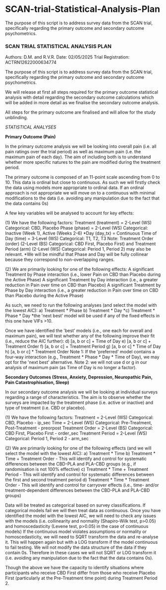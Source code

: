 # SCAN-trial-Statistical-Analysis-Plan
The purpose of this script is to address survey data from the SCAN trial, specifically regarding the primary outcome and secondary outcome psychometrics.

### **SCAN TRIAL STATISTICAL ANALYSIS PLAN**

Authors: D.M. and R.V.R.
Date: 02/05/2025
Trial Registration: ACTRN12622000634774

The purpose of this script is to address survey data from the SCAN trial, specifically regarding the primary outcome and secondary outcome psychometrics. 

We will release at first all steps required for the primary outcome statistical analysis with detail regarding the secondary outcome calculations which will be added in more detail as we finalise the secondary outcome analysis. 

All steps for the primary outcome are finalised and will allow for the study unblinding. 

_STATISTICAL ANALYSES_

**Primary Outcome (Pain)**

In the primary outcome analysis we will be looking into overall pain (i.e. all pain ratings over the trial period) as well as maximum pain (i.e. the maximum pain of each day).
The aim of including both is to understand whether more specific natures to the pain are modified during the treatment period.

The primary outcome is composed of an 11-point scale ascending from 0 to 10. This data is ordinal but close to continuous. 
As such we will firstly check the data using models more appropriate to ordinal data. If an ordinal approach is not appropriate we will move on to a continuous with minimal modifications to the data
(i.e. avoiding any manipulation due to the fact that the data contains 0s)

A few key variables will be analysed to account for key effects: 

(1) We have the following factors:
 Treatment (treatment) = 2-Level (WS) Categorical: CBD, Placebo
 Phase (phase) = 2-Level (WS) Categorical: Inactive (Week 1), Active (Weeks 2-6)
 *Day (day_tx) = Continuous
 Time of Day (time) = 3-Level (WS) Categorical: T1, T2, T3
Note: Treatment Order (order) (2-Level (BS) Categorical: CBD First, Placebo First) and Treatment Period (arm) (2-Level (WS) Categorical: Period 1, Period 2) may also be relevant.
*We will be mindful that Phase and Day will be fully collinear because they correspond to non-overlapping ranges.

(2) We are primarily looking for one of the following effects:
 A significant Treatment by Phase interaction (i.e., lower Pain on CBD than Placebo during the Active Phase)
 A significant Treatment by Day interaction (i.e., a greater reduction in Pain over time on CBD than Placebo)
 A significant Treatment by Phase by Day interaction (i.e., a greater reduction in Pain over time on CBD than Placebo during the Active Phase)

As such, we need to run the following analyses (and select the model with the lowest AIC):
 a) Treatment * Phase
 b) Treatment * Day
 *c) Treatment * Phase * Day
 *the 'next best' model will be used if any of the fixed effects in this one have VIFs >10.

Once we have identified the 'best' models (i.e., one each for overall and maximum pain), we will test whether any of the following improve their fit (i.e., reduce the AIC further):
 d) [a, b or c] + Time of Day
 e) [a, b or c] + Treatment Order
 f) [a, b or c] + Treatment Period
 g) [a, b or c] * Time of Day
 h) [a, b or c] * Treatment Order
 Note 1: If the 'preferred' model contains a four-way interaction (e.g., Treatment * Phase * Day * Time of Day), we may opt for the 'next best' alternative.
 Note 2: we will not use d or g in our analysis of maximum pain (as Time of Day is no longer a factor).

**Secondary Outcomes (Stress, Anxiety, Depression, Neuropathic Pain, Pain Catastrophisation, Sleep)**

In our secondary outcome analysis we will be looking at individual surveys regarding a range of characteristics.
The aim is to observe whether the surveys are impacted by the treatment phase (i.e. active or inactive) and type of treatment (i.e. CBD or placebo).

(1) We have the following factors:
 Treatment = 2-Level (WS) Categorical: CBD, Placebo - ip_sec
 Time = 2-Level (WS) Categorical: Pre-Treatment, Post-Treatment - preorpost
 Treatment Order = 2-Level (BS) Categorical: CBD First, Placebo First - order_sec
 Treatment Period = 2-Level (WS) Categorical: Period 1, Period 2 - arm_sec

(2) We are primarily looking for one of the following effects (and we will select the model with the lowest AIC):
 a) Treatment * Time
 b) Treatment * Time + Treatment Order - This will identify and control for systematic differences between the CBD-PLA and PLA-CBD groups (e.g., if randomisation is not 100% effective)
 c) Treatment * Time + Treatment Period - This will identify and control for systematic differences between the first and second treatment period
 d) Treatment * Time * Treatment Order - This will identify and control for carryover effects (i.e., time- and/or treatment-dependent differences between the CBD-PLA and PLA-CBD groups)

Data will be treated as categorical based on survey classifications. If categorical models fail we will then treat data as continuous.
Once you have identified the model with the lowest AIC, we will need to check any issues with the models (i.e. collinearity and normality (Shapiro-Wilk test, p>0.05) and homoscedasticity (Levene test, p>0.05) in the case of continuous models)
If the continuous model violates assumptions or normality or homoscedasticity, we will need to SQRT transform the data and re-analyse it. This will happen again but with a LOG transform if the model continuous to fail testing.
We will not modify the data structure of the data if they contain 0s. Therefore in these cases we will not SQRT or LOG transform it (i.e. avoiding any manipulation due to the fact that the data contains 0s).

Though the above we have the capacity to identify situations where participants who receive CBD First differ from those who receive Placebo First (particularly at the Pre-Treatment time point) during Treatment Period 2.

